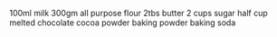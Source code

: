 100ml milk
300gm all purpose flour 
2tbs butter
2 cups sugar
half cup melted chocolate
cocoa powder
baking powder
baking soda


